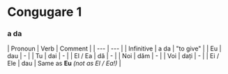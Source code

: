 # Congugare 1

### a da

| Pronoun | Verb | Comment |
| --- | --- |
| Infinitive | a da | "to give" |
| Eu | dau | - |
| Tu | dai | - |
| El / Ea | dă | - |
| Noi | dăm | - |
| Voi | dați | - |
| Ei / Ele | dau | Same as **Eu** *(not as El / Ea!)* |
